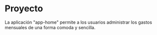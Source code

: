 # Proyecto

La aplicación "app-home" permite a los usuarios administrar los gastos mensuales de una forma comoda y sencilla.
